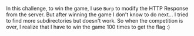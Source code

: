 In this challenge, to win the game, I use `Burp` to modify the HTTP Response from the server. But after winning the game I don't know to do next... I tried to find more subdirectories but doesn't work. So when the competition is over, I realize that I have to win the game 100 times to get the flag :)
